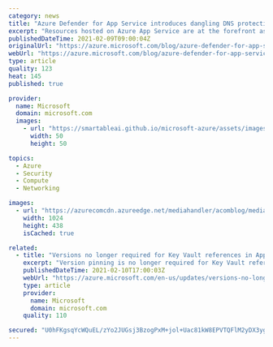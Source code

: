 ```yaml
---
category: news
title: "Azure Defender for App Service introduces dangling DNS protection"
excerpt: "Resources hosted on Azure App Service are at the forefront as attackers are constantly on the lookout for vulnerabilities in web applications. Dormant domains are a permanent resident on the checklist of both opportunistic and target-oriented attackers."
publishedDateTime: 2021-02-09T09:00:04Z
originalUrl: "https://azure.microsoft.com/blog/azure-defender-for-app-service-introduces-dangling-dns-protection/"
webUrl: "https://azure.microsoft.com/blog/azure-defender-for-app-service-introduces-dangling-dns-protection/"
type: article
quality: 123
heat: 145
published: true

provider:
  name: Microsoft
  domain: microsoft.com
  images:
    - url: "https://smartableai.github.io/microsoft-azure/assets/images/organizations/microsoft.com-50x50.jpg"
      width: 50
      height: 50

topics:
  - Azure
  - Security
  - Compute
  - Networking

images:
  - url: "https://azurecomcdn.azureedge.net/mediahandler/acomblog/media/Default/blog/4220130a-232c-45f1-8354-5391ad537b92.png"
    width: 1024
    height: 438
    isCached: true

related:
  - title: "Versions no longer required for Key Vault references in App Service and Azure Functions"
    excerpt: "Version pinning is no longer required for Key Vault references in App Service and Azure Functions."
    publishedDateTime: 2021-02-10T17:00:03Z
    webUrl: "https://azure.microsoft.com/en-us/updates/versions-no-longer-required-for-key-vault-references-in-app-service-and-azure-functions/"
    type: article
    provider:
      name: Microsoft
      domain: microsoft.com
    quality: 110

secured: "U0hFKgsqYcWQuEL/zYo2JUGsj3BzogPxM+jol+Uac81kW8EPVTQFlM2yDX3ygNJ/q7nYZbx0q7V8O1DXNazDm+1qHTz67R7HsGxEqqO8vni2s2OM8mg98dc49og1agh6FhzYW07a7JXKUR08/u2tgMRMTKt2gGrLWbJVdhbvt1CGb6nkwaOevoPJGrMBjwZv7OH4aI4llKOJ7ILObnqA2wkjVnEYxUaP7iGV/sxUkdTOkYSDUtmxy0UxOxn3LIm5wxD/bNxHgkYPZ45URzcJQMafTz/3i/WHfotilxt5q1L12UWq35Ri/bJUGa1thiICsr9uYTy+1jAi9DcbotEpS25CYwOpsXtpU3hLpL6qqig=;HwQu/AP5zhaeGDQtigGOeg=="
---
```


